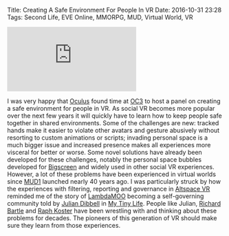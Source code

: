 Title: Creating A Safe Environment For People In VR
Date: 2016-10-31 23:28
Tags: Second Life, EVE Online, MMORPG, MUD, Virtual World, VR

<div class="flex-video widescreen"><iframe src="https://www.youtube.com/watch?v=JEWHaDt-qiE" frameborder="0" allowfullscreen=""></iframe></div>

I was very happy that [Oculus](https://www.oculus.com/) found time at
[OC3](https://www.oculusconnect.com/) to host a panel on creating a
safe environment for people in VR. As social VR becomes more popular
over the next few years it will quickly have to learn how to keep
people safe together in shared environments. Some of the challenges
are new: tracked hands make it easier to violate other avatars and
gesture abusively without resorting to custom animations or scripts;
invading personal space is a much bigger issue and increased presence
makes all experiences more visceral for better or worse. Some novel
solutions have already been developed for these challenges, notably
the personal space bubbles developed for
[Bigscreen](http://bigscreenvr.com/) and widely used in other social
VR experiences. However, a lot of these problems have been experienced
in virtual worlds since [MUD1](https://en.wikipedia.org/wiki/MUD1)
launched nearly 40 years ago. I was particularly struck by how the
experiences with filtering, reporting and governance in [Altspace
VR](https://altvr.com/) reminded me of the story of
[LambdaMOO](https://en.wikipedia.org/wiki/LambdaMOO) becoming a
self-governing community told by [Julian
Dibbell](http://juliandibbell.com/) in [My Tiny
Life](http://www.lulu.com/shop/julian-dibbell/my-tiny-life-crime-and-passion-in-a-virtual-world/ebook/product-17492539.html). People
like Julian, [Richard Bartle](http://www.youhaventlived.com/qblog/)
and [Raph Koster](http://www.raphkoster.com/) have been wrestling with
and thinking about these problems for decades. The pioneers of this
generation of VR should make sure they learn from those experiences.